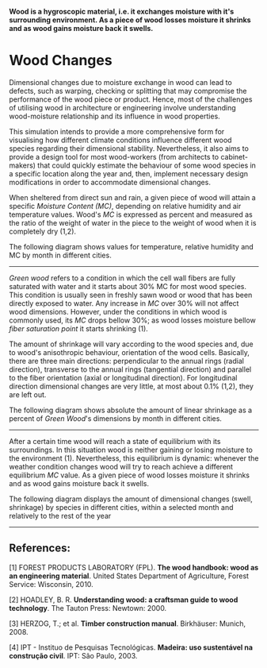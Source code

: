 **Wood is a hygroscopic material, i.e. it exchanges moisture with it's surrounding environment. As a piece of wood losses moisture it shrinks and as wood gains moisture back it swells.**

# Wood Changes 

Dimensional changes due to moisture exchange in wood can lead to defects, such as warping, checking or splitting that may compromise the performance of the wood piece or product. Hence, most of the challenges of utilising wood in architecture or engineering involve understanding wood-moisture relationship and its influence in wood properties.

This simulation intends to provide a more comprehensive form for visualising how different climate conditions influence different wood species regarding their dimensional stability. Nevertheless, it also aims to provide a design tool for most wood-workers (from architects to cabinet-makers) that could quickly estimate the behaviour of some wood species in a specific location along the year and, then, implement necessary design modifications in order to accommodate dimensional changes.

When sheltered from direct sun and rain, a given piece of wood will attain a specific *Moisture Content (MC)*, depending on relative humidity and air temperature values. Wood's *MC* is expressed as percent and measured as the ratio of the weight of water in the piece to the weight of wood when it is completely dry (1,2).

The following diagram shows values for temperature, relative humidity and MC by month in different cities. 

______

*Green wood* refers to a condition in which the cell wall fibers are fully saturated with water and it starts about 30% MC for most wood species. This condition is usually seen in freshly sawn wood or wood that has been directly exposed to water. Any increase in *MC* over 30% will not affect wood dimensions. However, under the conditions in which wood is commonly used, its *MC* drops bellow 30%; as wood losses moisture bellow *fiber saturation point* it starts shrinking (1). 

The amount of shrinkage will vary according to the wood species and, due to wood's anisothropic behaviour, orientation of the wood cells. Basically, there are three main directions: perpendicular to the annual rings (radial direction), transverse to the annual rings (tangential direction) and parallel to the fiber orientation (axial or longitudinal direction). For longitudinal direction dimensional changes are very little, at most about 0.1% (1,2), they are left out.

The following diagram shows absolute the amount of linear shrinkage as a percent of *Green Wood*'s dimensions by month in different cities.

______  

After a certain time wood will reach a state of equilibrium with its surroundings. In this situation wood is neither gaining or losing moisture to the environment (1). Nevertheless, this equilibrium is dynamic: whenever the weather condition changes wood will try to reach achieve a different equilibrium *MC* value. As a given piece of wood losses moisture it shrinks and as wood gains moisture back it swells.

The following diagram displays the amount of dimensional changes (swell, shrinkage) by species in different cities, within a selected month and relatively to the rest of the year 

______

## References:

[1] FOREST PRODUCTS LABORATORY (FPL). **The wood handbook: wood as an engineering material**. United States Department of Agriculture, Forest Service: Wisconsin, 2010.

[2] HOADLEY, B. R. **Understanding wood: a craftsman guide to wood technology**. The Tauton Press: Newtown: 2000.

[3] HERZOG, T.; et al. **Timber construction manual**. Birkhäuser: Munich, 2008.

[4] IPT - Instituo de Pesquisas Tecnológicas. **Madeira: uso sustentável na construção civil**. IPT: São Paulo, 2003.

